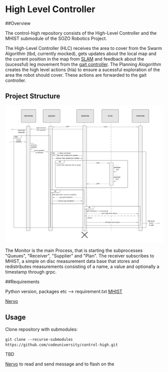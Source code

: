 # High Level Controller

##Overview 

The control-high repository consists of the High-Level Controller and the MHIST submodule of the SOZO Robotics Project.

The High-Level Controller (HLC) receives the area to cover from the Swarm Algorithm (tbd, currently mocked), gets updates about the local map and the current position in the map from [SLAM](https://github.com/codeuniversity/slam) and feedback about the (sucessful) leg movement from the [gait controller](https://github.com/codeuniversity/control-gait).
The Planning Alogorithm creates the high level actions (hla) to ensure a sucessful exploration of the area the robot should cover. These actions are forwarded to the gait controller.

## Project Structure

![hlc_sequence_diagram](./images/hlc_sequence_diagram.png)

The Monitor is the main Process, that is starting the subprocesses "Queues", "Receiver", "Supplier" and "Plan". The receiver subscribes to MHIST, a simple on disc measurement data base that stores and redistributes measurements consisting of a name, a value and optionally a timestamp through grpc.

##Requirements

Python version, packages etc --> requirement.txt
[MHIST](https://github.com/alexmorten/mhist/tree/2b4bed690fb6b38bf6e0c13f7b4f67c05c5d9c52 ) 

[Nervo](https://github.com/codeuniversity/nervo)

## Usage

Clone repository with submodules:

 ```git clone --recurse-submodules https://github.com/codeuniversity/control-high.git```



TBD

[Nervo](https://github.com/codeuniversity/nervo) to read and send message and to flash on the 

